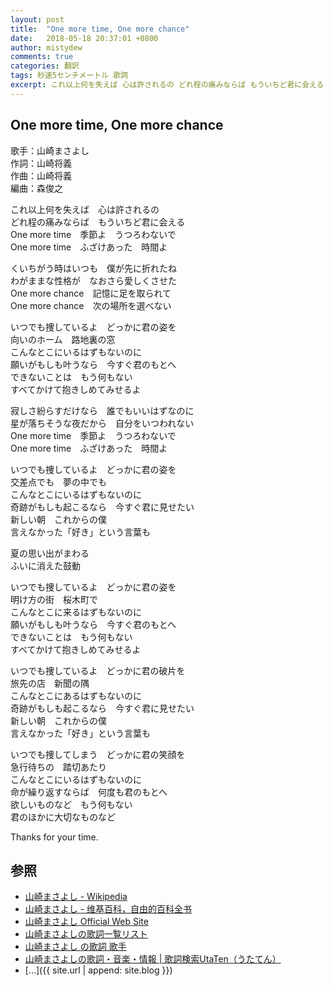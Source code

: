 ```yaml
---
layout: post
title:  "One more time, One more chance"
date:   2018-05-18 20:37:01 +0800
author: mistydew
comments: true
categories: 翻訳
tags: 秒速5センチメートル 歌詞
excerpt: これ以上何を失えば 心は許されるの どれ程の痛みならば もういちど君に会える One more time 季節よ うつろわないで One more time ふざけあった 時間よ
---
```

## One more time, One more chance

歌手：山崎まさよし<br>
作詞：山崎将義<br>
作曲：山崎将義<br>
編曲：森俊之

これ以上何を失えば　心は許されるの<br>
どれ程の痛みならば　もういちど君に会える<br>
One more time　季節よ　うつろわないで<br>
One more time　ふざけあった　時間よ

くいちがう時はいつも　僕が先に折れたね<br>
わがままな性格が　なおさら愛しくさせた<br>
One more chance　記憶に足を取られて<br>
One more chance　次の場所を選べない

いつでも捜しているよ　どっかに君の姿を<br>
向いのホーム　路地裏の窓<br>
こんなとこにいるはずもないのに<br>
願いがもしも叶うなら　今すぐ君のもとへ<br>
できないことは　もう何もない<br>
すべてかけて抱きしめてみせるよ

寂しさ紛らすだけなら　誰でもいいはずなのに<br>
星が落ちそうな夜だから　自分をいつわれない<br>
One more time　季節よ　うつろわないで<br>
One more time　ふざけあった　時間よ

いつでも捜しているよ　どっかに君の姿を<br>
交差点でも　夢の中でも<br>
こんなとこにいるはずもないのに<br>
奇跡がもしも起こるなら　今すぐ君に見せたい<br>
新しい朝　これからの僕<br>
言えなかった「好き」という言葉も

夏の思い出がまわる<br>
ふいに消えた鼓動

いつでも捜しているよ　どっかに君の姿を<br>
明け方の街　桜木町で<br>
こんなとこに来るはずもないのに<br>
願いがもしも叶うなら　今すぐ君のもとへ<br>
できないことは　もう何もない<br>
すべてかけて抱きしめてみせるよ

いつでも捜しているよ　どっかに君の破片を<br>
旅先の店　新聞の隅<br>
こんなとこにあるはずもないのに<br>
奇跡がもしも起こるなら　今すぐ君に見せたい<br>
新しい朝　これからの僕<br>
言えなかった「好き」という言葉も

いつでも捜してしまう　どっかに君の笑顔を<br>
急行待ちの　踏切あたり<br>
こんなとこにいるはずもないのに<br>
命が繰り返すならば　何度も君のもとへ<br>
欲しいものなど　もう何もない<br>
君のほかに大切なものなど

Thanks for your time.

## 参照
* [山崎まさよし - Wikipedia](https://ja.wikipedia.org/wiki/山崎まさよし)
* [山崎まさよし - 维基百科，自由的百科全书](https://zh.wikipedia.org/wiki/山崎将义)
* [山崎まさよし Official Web Site](http://www.office-augusta.com/yama)
* [山崎まさよしの歌詞一覧リスト](https://www.uta-net.com/artist/2503)
* [山崎まさよし の歌詞 歌手](http://www.kasi-time.com/subcat-uta-332-1.html)
* [山崎まさよしの歌詞・音楽・情報 \| 歌詞検索UtaTen（うたてん）](https://utaten.com/artist/山崎まさよし)
* [...]({{ site.url | append: site.blog }})
